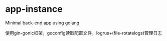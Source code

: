 # app-instance
Minimal back-end app using golang

使用gin-gonic框架，goconfig读取配置文件，logrus+(file-rotatelogs)管理日志

